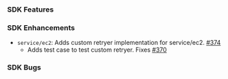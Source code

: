 ### SDK Features

### SDK Enhancements
* `service/ec2`: Adds custom retryer implementation for service/ec2. [#374](https://github.com/aws/aws-sdk-go/pull/374)
  * Adds test case to test custom retryer. Fixes [#370](https://github.com/aws/aws-sdk-go/issues/370)
  
### SDK Bugs

  